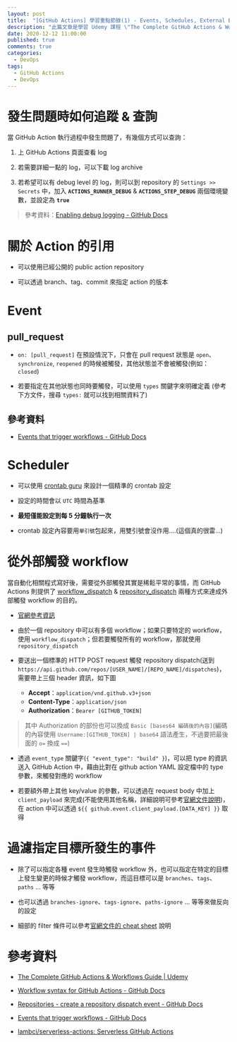 ```yaml
---
layout: post
title:  "[GitHub Actions] 學習重點節錄(1) - Events, Schedules, External Events"
description: "此篇文章是學習 Udemy 課程 \"The Complete GitHub Actions & Workflows Guide\" 時，將學習 Events, Schedules, External Events ...等內容的過程中整理出來的重要觀念 & 使用方式"
date: 2020-12-12 11:00:00
published: true
comments: true
categories:
  - DevOps
tags:
  - GitHub Actions
  - DevOps
---
```



發生問題時如何追蹤 & 查詢
=====================

當 GitHub Action 執行過程中發生問題了，有幾個方式可以查詢：

1. 上 GitHub Actions 頁面查看 log

2. 若需要詳細一點的 log，可以下載 log archive

3. 若希望可以有 debug level 的 log，則可以到 repository 的 `Settings >> Secrets` 中，加入 **`ACTIONS_RUNNER_DEBUG`** & **`ACTIONS_STEP_DEBUG`** 兩個環境變數，並設定為 **`true`**
> 參考資料：[Enabling debug logging - GitHub Docs](https://docs.github.com/en/free-pro-team@latest/actions/managing-workflow-runs/enabling-debug-logging)



關於 Action 的引用
================

- 可以使用已經公開的 public action repository

- 可以透過 branch、tag、commit 來指定 action 的版本



Event
=====

## pull_request

- `on: [pull_request]` 在預設情況下，只會在 pull request 狀態是 `open`、`synchronize`, `reopened` 的時候被觸發，其他狀態並不會被觸發(例如：`closed`)

- 若要指定在其他狀態也同時要觸發，可以使用 `types` 關鍵字來明確定義 (參考下方文件，搜尋 `types:` 就可以找到相關資料了)

## 參考資料

- [Events that trigger workflows - GitHub Docs](https://docs.github.com/en/free-pro-team@latest/actions/reference/events-that-trigger-workflows)


Scheduler
=========

- 可以使用 [crontab guru](https://crontab.guru/) 來設計一個精準的 crontab 設定

- 設定的時間會以 `UTC` 時間為基準

- **最短僅能設定到每 5 分鐘執行一次**

- crontab 設定內容要用`單引號`包起來，用雙引號會沒作用....(這個真的很雷...)



從外部觸發 workflow
=================

當自動化相關程式寫好後，需要從外部觸發其實是稀鬆平常的事情，而 GitHub Actions 則提供了 [workflow_dispatch](https://docs.github.com/en/free-pro-team@latest/actions/reference/events-that-trigger-workflows#workflow_dispatch) & [repository_dispatch](https://docs.github.com/en/free-pro-team@latest/actions/reference/events-that-trigger-workflows#repository_dispatch) 兩種方式來達成外部觸發 workflow 的目的。

- [官網參考資訊](https://docs.github.com/en/free-pro-team@latest/actions/reference/events-that-trigger-workflows#manual-events)

- 由於一個 repository 中可以有多個 workflow；如果只要特定的 workflow，使用 `workflow_dispatch`；但若要觸發所有的 workflow，那就使用 `repository_dispatch`

- 要送出一個標準的 HTTP POST request 觸發 repository dispatch(送到 `https://api.github.com/repos/[USER_NAME]/[REPO_NAME]/dispatches`)，需要帶上三個 header 資訊，如下圖
  - **Accept**：`application/vnd.github.v3+json`
  - **Content-Type**：`application/json`
  - **Authorization**：`Bearer [GITHUB_TOKEN]`
> 其中 Authorization 的部份也可以換成 `Basic [bases64 編碼後的內容]`(編碼的內容使用 `Username:[GITHUB_TOKEN] | base64` 語法產生，不過要把最後面的 `o=` 換成 `==`)

- 透過 `event_type` 關鍵字(`{ "event_type": "build" }`)，可以把 type 的資訊送入 GitHub Action 中，藉由比對在 github action YAML 設定檔中的 type 參數，來觸發對應的 workflow

- 若要額外帶上其他 key/value 的參數，可以透過在 request body 中加上 `client_payload` 來完成(不能使用其他名稱，詳細說明可參考[官網文件說明](https://docs.github.com/en/free-pro-team@latest/rest/reference/repos#create-a-repository-dispatch-event))，在 action 中可以透過 `${{ github.event.client_payload.[DATA_KEY] }}` 取得



過濾指定目標所發生的事件
====================

- 除了可以指定各種 event 發生時觸發 workflow 外，也可以指定在特定的目標上發生變更的時候才觸發 workflow，而這目標可以是 `branches`、`tags`、`paths` ... 等等

- 也可以透過 `branches-ignore`、`tags-ignore`、`paths-ignore` ... 等等來做反向的設定

- 細部的 filter 條件可以參考[官網文件的 cheat sheet](https://docs.github.com/en/free-pro-team@latest/actions/reference/workflow-syntax-for-github-actions#filter-pattern-cheat-sheet) 說明



參考資料
=======

- [The Complete GitHub Actions & Workflows Guide | Udemy](https://www.udemy.com/course/github-actions/)

- [Workflow syntax for GitHub Actions - GitHub Docs](https://docs.github.com/en/free-pro-team@latest/actions/reference/workflow-syntax-for-github-actions)

- [Repositories - create a repository dispatch event - GitHub Docs](https://docs.github.com/en/free-pro-team@latest/rest/reference/repos#create-a-repository-dispatch-event)

- [Events that trigger workflows - GitHub Docs](https://docs.github.com/en/free-pro-team@latest/actions/reference/events-that-trigger-workflows)

- [lambci/serverless-actions: Serverless GitHub Actions](https://github.com/lambci/serverless-actions)
